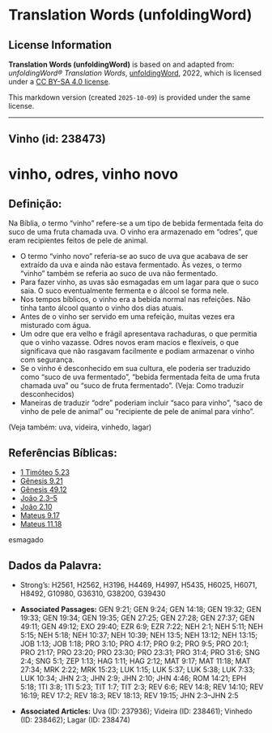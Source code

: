 # Translation Words (unfoldingWord)

## License Information

**Translation Words (unfoldingWord)** is based on and adapted from: _unfoldingWord® Translation Words_, [unfoldingWord](https://unfoldingword.org/utw), 2022, which is licensed under a [CC BY-SA 4.0 license](https://creativecommons.org/licenses/by-sa/4.0/legalcode.en).

This markdown version (created `2025-10-09`) is provided under the same license.



--------------------------------

## Vinho (id: 238473)

vinho, odres, vinho novo
========================

Definição:
----------

Na Bíblia, o termo “vinho” refere\-se a um tipo de bebida fermentada feita do suco de uma fruta chamada uva. O vinho era armazenado em “odres”, que eram recipientes feitos de pele de animal.

* O termo “vinho novo” referia\-se ao suco de uva que acabava de ser extraído da uva e ainda não estava fermentado. Às vezes, o termo “vinho” também se referia ao suco de uva não fermentado.
* Para fazer vinho, as uvas são esmagadas em um lagar para que o suco saia. O suco eventualmente fermenta e o álcool se forma nele.
* Nos tempos bíblicos, o vinho era a bebida normal nas refeições. Não tinha tanto álcool quanto o vinho dos dias atuais.
* Antes de o vinho ser servido em uma refeição, muitas vezes era misturado com água.
* Um odre que era velho e frágil apresentava rachaduras, o que permitia que o vinho vazasse. Odres novos eram macios e flexíveis, o que significava que não rasgavam facilmente e podiam armazenar o vinho com segurança.
* Se o vinho é desconhecido em sua cultura, ele poderia ser traduzido como “suco de uva fermentado”, “bebida fermentada feita de uma fruta chamada uva” ou “suco de fruta fermentado”. (Veja: Como traduzir desconhecidos)
* Maneiras de traduzir “odre” poderiam incluir “saco para vinho”, “saco de vinho de pele de animal” ou “recipiente de pele de animal para vinho”.

(Veja também: uva, videira, vinhedo, lagar)

Referências Bíblicas:
---------------------

* [1 Timóteo 5\.23](https://ref.ly/1Tim5:23)
* [Gênesis 9\.21](https://ref.ly/Gen9:21)
* [Gênesis 49\.12](https://ref.ly/Gen49:12)
* [João 2\.3–5](https://ref.ly/John2:3-John2:5)
* [João 2\.10](https://ref.ly/John2:10)
* [Mateus 9\.17](https://ref.ly/Matt9:17)
* [Mateus 11\.18](https://ref.ly/Matt11:18)

esmagado

Dados da Palavra:
-----------------

* Strong’s: H2561, H2562, H3196, H4469, H4997, H5435, H6025, H6071, H8492, G10980, G36310, G38200, G39430

* **Associated Passages:** GEN 9:21; GEN 9:24; GEN 14:18; GEN 19:32; GEN 19:33; GEN 19:34; GEN 19:35; GEN 27:25; GEN 27:28; GEN 27:37; GEN 49:11; GEN 49:12; EXO 29:40; EZR 6:9; EZR 7:22; NEH 2:1; NEH 5:11; NEH 5:15; NEH 5:18; NEH 10:37; NEH 10:39; NEH 13:5; NEH 13:12; NEH 13:15; JOB 1:13; JOB 1:18; PRO 3:10; PRO 4:17; PRO 9:2; PRO 9:5; PRO 20:1; PRO 21:17; PRO 23:20; PRO 23:30; PRO 23:31; PRO 31:4; PRO 31:6; SNG 2:4; SNG 5:1; ZEP 1:13; HAG 1:11; HAG 2:12; MAT 9:17; MAT 11:18; MAT 27:34; MRK 2:22; MRK 15:23; LUK 1:15; LUK 5:37; LUK 5:38; LUK 7:33; LUK 10:34; JHN 2:3; JHN 2:9; JHN 2:10; JHN 4:46; ROM 14:21; EPH 5:18; 1TI 3:8; 1TI 5:23; TIT 1:7; TIT 2:3; REV 6:6; REV 14:8; REV 14:10; REV 16:19; REV 17:2; REV 18:3; REV 18:13; REV 19:15; JHN 2:3–JHN 2:5
* **Associated Articles:** Uva (ID: 237936); Videira (ID: 238461); Vinhedo (ID: 238462); Lagar (ID: 238474)

